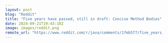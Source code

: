```yaml
---
layout: post
blog: "Reddit"
title: "Five years have passed, still in draft: Concise Method Bodies"
date: 2024-09-21T19:43:10Z
image: images/reddit.png
remote_url: "https://www.reddit.com/r/java/comments/1fmb577/five_years_have_passed_still_in_draft_concise/"
---
```

